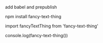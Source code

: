 add babel and prepublish

npm install fancy-text-thing

import fancyTextThing from 'fancy-text-thing'

console.log(fancy-text-thing())